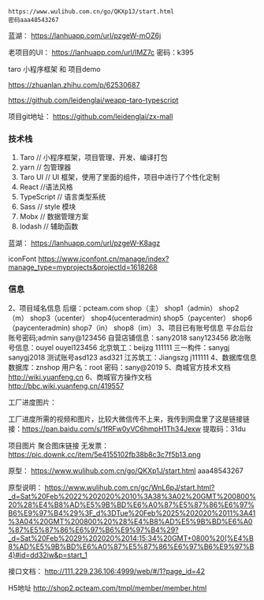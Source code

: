 ​	

	https://www.wulihub.com.cn/go/QKXp1J/start.html
	密码aaa48543267

蓝湖：
	https://lanhuapp.com/url/pzgeW-mOZ6j

老项目的UI：
	https://lanhuapp.com/url/IMZ7c
	密码：k395

taro 小程序框架 和 项目demo

https://zhuanlan.zhihu.com/p/62530687

https://github.com/leidenglai/weapp-taro-typescript

项目git地址：
https://github.com/leidenglai/zx-mall

### 技术栈

1. Taro // 小程序框架，项目管理、开发、编译打包
2. yarn // 包管理器
3. Taro UI // UI 框架，使用了里面的组件，项目中进行了个性化定制
4. React //语法风格
5. TypeScript // 语言类型系统
6. Sass // style 模块
7. Mobx // 数据管理方案
8. lodash // 辅助函数

蓝湖：
https://lanhuapp.com/url/pzgeW-K8agz



iconFont
https://www.iconfont.cn/manage/index?manage_type=myprojects&projectId=1618268

### 信息

2、项目域名信息
后缀：pcteam.com
shop（主）
shop1（admin）
shop2（m）
shop3（ucenter）
shop4(ucenteradmin)
shop5（paycenter）
shop6（paycenteradmin)
shop7（in）
shop8（im）
3、项目已有账号信息
平台后台账号密码;admin  sany@123456
自营店铺信息：sany2018    sany123456
欧冶账号信息：ouyel ouyel123456
北京筑工：beijzg 111111
三一构件：sanygj sanygj2018
测试账号asd123 asd321
江苏筑工：Jiangszg  j111111
4、数据库信息
数据库：znshop
用户名：root
密码：sany@2019
5、商城官方技术文档
http://wiki.yuanfeng.cn
6、商城官方操作文档
http://bbc.wiki.yuanfeng.cn/419557


工厂进度图片：

工厂进度所需的视频和图片，比较大微信传不上来，我传到网盘里了这是链接链接：https://pan.baidu.com/s/1fRFw0yVC6hmpH1Th34Jexw 
提取码：31du



项目图片 聚合图床链接
无发票：
https://pic.downk.cc/item/5e4155102fb38b8c3c7f5b13.png

原型：
https://www.wulihub.com.cn/go/QKXp1J/start.html
aaa48543267

原型说明：
https://www.wulihub.com.cn/gc/WnL6pJ/start.html?_d=Sat%20Feb%2022%202020%2010%3A38%3A02%20GMT%200800%20%28%E4%B8%AD%E5%9B%BD%E6%A0%87%E5%87%86%E6%97%B6%E9%97%B4%29%3F_d%3DTue%20Feb%2025%202020%2011%3A41%3A04%20GMT%200800%20%28%E4%B8%AD%E5%9B%BD%E6%A0%87%E5%87%86%E6%97%B6%E9%97%B4%29?_d=Sat%20Feb%2029%202020%2014:15:34%20GMT+0800%20(%E4%B8%AD%E5%9B%BD%E6%A0%87%E5%87%86%E6%97%B6%E9%97%B4)#id=dd32iw&p=start_1

接口文档：
http://111.229.236.106:4999/web/#/1?page_id=42

H5地址
http://shop2.pcteam.com/tmpl/member/member.html